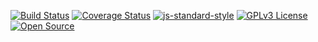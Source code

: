 [![Build Status](https://app.travis-ci.com/JulioOLV/clean-react.svg?branch=main)](https://app.travis-ci.com/JulioOLV/clean-react)
[![Coverage Status](https://coveralls.io/repos/github/JulioOLV/clean-react/badge.svg?branch=main)](https://coveralls.io/github/JulioOLV/clean-react?branch=main)
[![js-standard-style](https://img.shields.io/badge/code%20style-standard-brightgreen.svg)](http://standardjs.com)
[![GPLv3 License](https://img.shields.io/badge/License-GPL%20v3-yellow.svg)](https://opensource.org/licenses)
[![Open Source](https://badges.frapsoft.com/os/v1/open-source.svg?v=103)](https://opensource.org/)